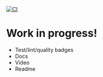 [![CI](https://github.com/h4570/armnas/actions/workflows/ci-master.yml/badge.svg)](https://github.com/h4570/armnas/actions/workflows/ci-master.yml)

# Work in progress!
- Test/lint/quality badges
- Docs
- Video
- Readme
